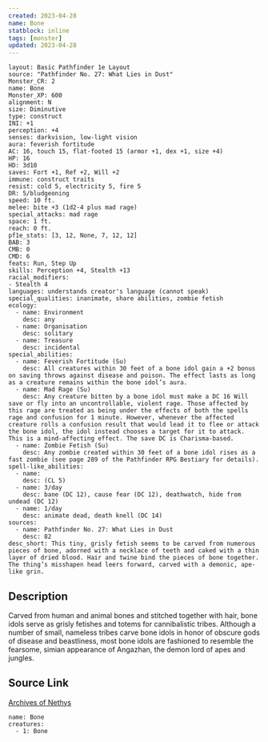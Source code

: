 ```yaml
---
created: 2023-04-28
name: Bone
statblock: inline
tags: [monster]
updated: 2023-04-28
---
```

```statblock
layout: Basic Pathfinder 1e Layout
source: "Pathfinder No. 27: What Lies in Dust"
Monster_CR: 2
name: Bone
Monster_XP: 600
alignment: N
size: Diminutive
type: construct
INI: +1
perception: +4
senses: darkvision, low-light vision
aura: feverish fortitude
AC: 16, touch 15, flat-footed 15 (armor +1, dex +1, size +4)
HP: 16
HD: 3d10
saves: Fort +1, Ref +2, Will +2
immune: construct traits
resist: cold 5, electricity 5, fire 5
DR: 5/bludgeoning
speed: 10 ft.
melee: bite +3 (1d2-4 plus mad rage)
special_attacks: mad rage
space: 1 ft.
reach: 0 ft.
pf1e_stats: [3, 12, None, 7, 12, 12]
BAB: 3
CMB: 0
CMD: 6
feats: Run, Step Up
skills: Perception +4, Stealth +13
racial_modifiers:
- Stealth 4
languages: understands creator's language (cannot speak)
special_qualities: inanimate, share abilities, zombie fetish
ecology:
  - name: Environment
    desc: any
  - name: Organisation
    desc: solitary
  - name: Treasure
    desc: incidental
special_abilities:
  - name: Feverish Fortitude (Su)
    desc: All creatures within 30 feet of a bone idol gain a +2 bonus on saving throws against disease and poison. The effect lasts as long as a creature remains within the bone idol’s aura.
  - name: Mad Rage (Su)
    desc: Any creature bitten by a bone idol must make a DC 16 Will save or fly into an uncontrollable, violent rage. Those affected by this rage are treated as being under the effects of both the spells rage and confusion for 1 minute. However, whenever the affected creature rolls a confusion result that would lead it to flee or attack the bone idol, the idol instead chooses a target for it to attack. This is a mind-affecting effect. The save DC is Charisma-based.
  - name: Zombie Fetish (Su)
    desc: Any zombie created within 30 feet of a bone idol rises as a fast zombie (see page 289 of the Pathfinder RPG Bestiary for details).
spell-like_abilities:
  - name:
    desc: (CL 5)
  - name: 3/day
    desc: bane (DC 12), cause fear (DC 12), deathwatch, hide from undead (DC 12)
  - name: 1/day
    desc: animate dead, death knell (DC 14)
sources:
  - name: Pathfinder No. 27: What Lies in Dust
    desc: 82
desc_short: This tiny, grisly fetish seems to be carved from numerous pieces of bone, adorned with a necklace of teeth and caked with a thin layer of dried blood. Hair and twine bind the pieces of bone together. The thing’s misshapen head leers forward, carved with a demonic, ape-like grin.
```
## Description
Carved from human and animal bones and stitched together with hair, bone idols serve as grisly fetishes and totems for cannibalistic tribes. Although a number of small, nameless tribes carve bone idols in honor of obscure gods of disease and beastliness, most bone idols are fashioned to resemble the fearsome, simian appearance of Angazhan, the demon lord of apes and jungles.
## Source Link
[Archives of Nethys](https://aonprd.com/MonsterDisplay.aspx?ItemName=Bone)
```encounter-table
name: Bone
creatures:
  - 1: Bone
```
